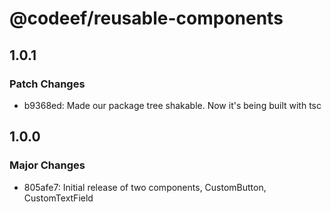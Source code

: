 # @codeef/reusable-components

## 1.0.1

### Patch Changes

- b9368ed: Made our package tree shakable. Now it's being built with tsc

## 1.0.0

### Major Changes

- 805afe7: Initial release of two components, CustomButton, CustomTextField
